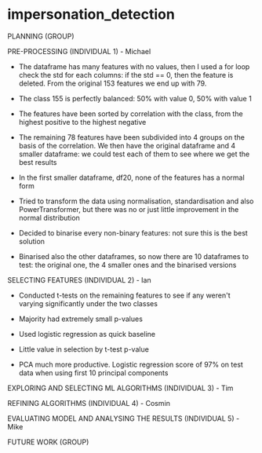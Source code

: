# impersonation_detection


PLANNING (GROUP)

PRE-PROCESSING (INDIVIDUAL 1) - Michael

* The dataframe has many features with no values, then I used a for loop check the std for each columns: if the std == 0, then the feature is deleted. From the original 153 features we end up with 79.

* The class 155 is perfectly balanced: 50% with value 0, 50% with value 1

* The features have been sorted by correlation with the class, from the highest positive to the highest negative 

* The remaining 78 features have been subdivided into 4 groups on the basis of the correlation. We then have the original dataframe and 4 smaller dataframe: we could test each of them to see where we get the best results 

* In the first smaller dataframe, df20, none of the features has a normal form

* Tried to transform the data using normalisation, standardisation and also PowerTransformer, but there was no or just little improvement in the normal distribution

* Decided to binarise every non-binary features: not sure this is the best solution

* Binarised also the other dataframes, so now there are 10 dataframes to test: the original one, the 4 smaller ones and the binarised versions



SELECTING FEATURES (INDIVIDUAL 2) - Ian

* Conducted t-tests on the remaining features to see if any weren't varying significantly under the two classes

* Majority had extremely small p-values

* Used logistic regression as quick baseline

* Little value in selection by t-test p-value

* PCA much more productive. Logistic regression score of 97% on test data when using first 10 principal components

EXPLORING AND SELECTING ML ALGORITHMS (INDIVIDUAL 3) - Tim

REFINING ALGORITHMS (INDIVIDUAL 4) - Cosmin

EVALUATING MODEL AND ANALYSING THE RESULTS (INDIVIDUAL 5) - Mike

FUTURE WORK (GROUP)
